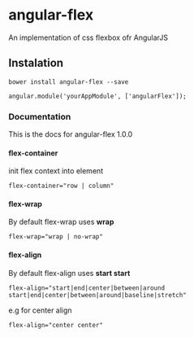 # angular-flex

An implementation of css flexbox ofr AngularJS

## Instalation

```bower install angular-flex --save```

```angular.module('yourAppModule', ['angularFlex']); ```

### Documentation

This is the docs for angular-flex 1.0.0

#### flex-container

init flex context into element

```flex-container="row | column"```

#### flex-wrap

By default flex-wrap uses **wrap**

```flex-wrap="wrap | no-wrap"```

#### flex-align

By default flex-align uses **start start**

```flex-align="start|end|center|between|around start|end|center|between|around|baseline|stretch"```

e.g for center align

```flex-align="center center"```
